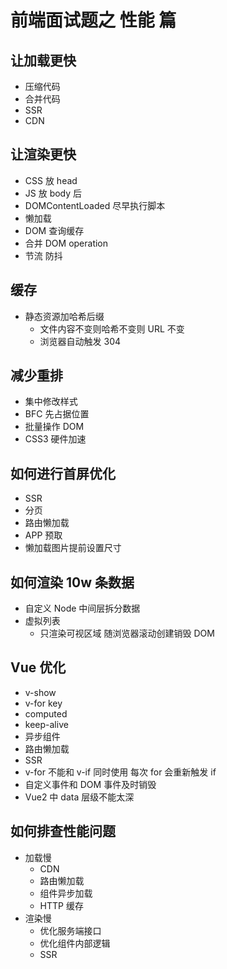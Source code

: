 # 前端面试题之 性能 篇

## 让加载更快
- 压缩代码
- 合并代码
- SSR
- CDN

## 让渲染更快
- CSS 放 head
- JS 放 body 后
-  DOMContentLoaded 尽早执行脚本
- 懒加载
- DOM 查询缓存
- 合并 DOM operation
- 节流 防抖

## 缓存
- 静态资源加哈希后缀
    - 文件内容不变则哈希不变则 URL 不变
    - 浏览器自动触发 304

## 减少重排
- 集中修改样式
- BFC 先占据位置
- 批量操作 DOM
- CSS3 硬件加速

## 如何进行首屏优化
- SSR
- 分页
- 路由懒加载
- APP 预取
- 懒加载图片提前设置尺寸

## 如何渲染 10w 条数据
- 自定义 Node 中间层拆分数据
- 虚拟列表
    - 只渲染可视区域 随浏览器滚动创建销毁 DOM

## Vue 优化
- v-show
- v-for key
- computed
- keep-alive
- 异步组件
- 路由懒加载
- SSR
- v-for 不能和 v-if 同时使用 每次 for 会重新触发 if
- 自定义事件和 DOM 事件及时销毁
- Vue2 中 data 层级不能太深

## 如何排查性能问题
- 加载慢 
    - CDN
    - 路由懒加载
    - 组件异步加载
    - HTTP 缓存
- 渲染慢
    - 优化服务端接口
    - 优化组件内部逻辑
    - SSR

##